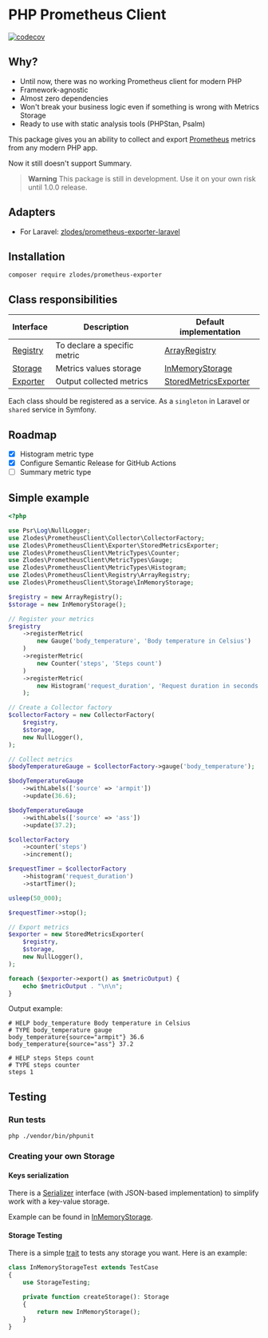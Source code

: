 # PHP Prometheus Client

[![codecov](https://codecov.io/gh/zlodes/php-prometheus-client/branch/master/graph/badge.svg?token=ROMQ8VBN0A)](https://codecov.io/gh/zlodes/php-prometheus-client)

## Why?

* Until now, there was no working Prometheus client for modern PHP
* Framework-agnostic
* Almost zero dependencies
* Won't break your business logic even if something is wrong with Metrics Storage
* Ready to use with static analysis tools (PHPStan, Psalm)

This package gives you an ability to collect and export [Prometheus](https://prometheus.io/) metrics from any modern PHP app.

Now it still doesn't support Summary.

> **Warning**
> This package is still in development. Use it on your own risk until 1.0.0 release.

## Adapters

* For Laravel: [zlodes/prometheus-exporter-laravel](https://github.com/zlodes/php-prometheus-exporter-laravel)

## Installation

```shell
composer require zlodes/prometheus-exporter
```

## Class responsibilities

| Interface                             | Description                  | Default implementation                                          |
|---------------------------------------|------------------------------|-----------------------------------------------------------------|
| [Registry](src/Registry/Registry.php) | To declare a specific metric | [ArrayRegistry](src/Registry/ArrayRegistry.php)                 |
| [Storage](src/Storage/Storage.php)    | Metrics values storage       | [InMemoryStorage](src/Storage/InMemoryStorage.php)              |
| [Exporter](src/Exporter/Exporter.php) | Output collected metrics     | [StoredMetricsExporter](src/Exporter/StoredMetricsExporter.php) |

Each class should be registered as a service. As a `singleton` in Laravel or `shared` service in Symfony.

## Roadmap

- [x] Histogram metric type
- [x] Configure Semantic Release for GitHub Actions
- [ ] Summary metric type

## Simple example

```php
<?php

use Psr\Log\NullLogger;
use Zlodes\PrometheusClient\Collector\CollectorFactory;
use Zlodes\PrometheusClient\Exporter\StoredMetricsExporter;
use Zlodes\PrometheusClient\MetricTypes\Counter;
use Zlodes\PrometheusClient\MetricTypes\Gauge;
use Zlodes\PrometheusClient\MetricTypes\Histogram;
use Zlodes\PrometheusClient\Registry\ArrayRegistry;
use Zlodes\PrometheusClient\Storage\InMemoryStorage;

$registry = new ArrayRegistry();
$storage = new InMemoryStorage();

// Register your metrics
$registry
    ->registerMetric(
        new Gauge('body_temperature', 'Body temperature in Celsius')
    )
    ->registerMetric(
        new Counter('steps', 'Steps count')
    )
    ->registerMetric(
        new Histogram('request_duration', 'Request duration in seconds'),
    );

// Create a Collector factory
$collectorFactory = new CollectorFactory(
    $registry,
    $storage,
    new NullLogger(),
);

// Collect metrics
$bodyTemperatureGauge = $collectorFactory->gauge('body_temperature');

$bodyTemperatureGauge
    ->withLabels(['source' => 'armpit'])
    ->update(36.6);

$bodyTemperatureGauge
    ->withLabels(['source' => 'ass'])
    ->update(37.2);

$collectorFactory
    ->counter('steps')
    ->increment();

$requestTimer = $collectorFactory
    ->histogram('request_duration')
    ->startTimer();

usleep(50_000);

$requestTimer->stop();

// Export metrics
$exporter = new StoredMetricsExporter(
    $registry,
    $storage,
    new NullLogger(),
);

foreach ($exporter->export() as $metricOutput) {
    echo $metricOutput . "\n\n";
}
```

Output example:
```
# HELP body_temperature Body temperature in Celsius
# TYPE body_temperature gauge
body_temperature{source="armpit"} 36.6
body_temperature{source="ass"} 37.2

# HELP steps Steps count
# TYPE steps counter
steps 1
```

## Testing

### Run tests

```shell
php ./vendor/bin/phpunit
```

### Creating your own Storage

#### Keys serialization

There is a [Serializer](PrometheusClient/KeySerialization/Serializer.php) interface (with JSON-based implementation) to simplify work with a key-value storage.

Example can be found in [InMemoryStorage](PrometheusClient/Storage/InMemoryStorage.php).

#### Storage Testing

There is a simple [trait](PrometheusClient/Storage/StorageTesting.php) to tests any storage you want. Here is an example:

```php
class InMemoryStorageTest extends TestCase
{
    use StorageTesting;

    private function createStorage(): Storage
    {
        return new InMemoryStorage();
    }
}
```
